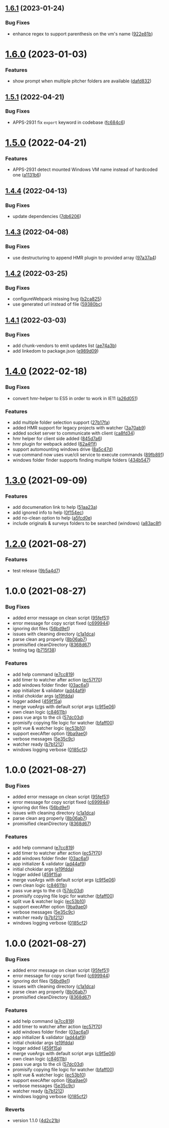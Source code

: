 ## [1.6.1](https://github.com/PitcherAG/pitcher-watcher/compare/v1.6.0...v1.6.1) (2023-01-24)


### Bug Fixes

* enhance regex to support parenthesis on the vm's name ([922e81b](https://github.com/PitcherAG/pitcher-watcher/commit/922e81b90d6ed6c51af56497599e0477af22cfea))

# [1.6.0](https://github.com/PitcherAG/pitcher-watcher/compare/v1.5.1...v1.6.0) (2023-01-03)


### Features

* show prompt when multiple pitcher folders are available ([dafd832](https://github.com/PitcherAG/pitcher-watcher/commit/dafd8328062536be7c26c909251aaa0fefa52f70))

## [1.5.1](https://github.com/PitcherAG/pitcher-watcher/compare/v1.5.0...v1.5.1) (2022-04-21)


### Bug Fixes

* APPS-2931 fix `export` keyword in codebase ([fc684c6](https://github.com/PitcherAG/pitcher-watcher/commit/fc684c6c4999c9d945165a7fcb3c802d38c7fd55))

# [1.5.0](https://github.com/PitcherAG/pitcher-watcher/compare/v1.4.4...v1.5.0) (2022-04-21)


### Features

* APPS-2931 detect mounted Windows VM name instead of hardcoded one ([a1131b6](https://github.com/PitcherAG/pitcher-watcher/commit/a1131b6539036929b56412ee58af235014bb5263))

## [1.4.4](https://github.com/PitcherAG/pitcher-watcher/compare/v1.4.3...v1.4.4) (2022-04-13)


### Bug Fixes

* update dependencies ([7db6206](https://github.com/PitcherAG/pitcher-watcher/commit/7db6206342ef24f7e5189b6ac6b399e2ebb521c8))

## [1.4.3](https://github.com/PitcherAG/pitcher-watcher/compare/v1.4.2...v1.4.3) (2022-04-08)


### Bug Fixes

* use destructuring to append HMR plugin to provided array ([97a37a4](https://github.com/PitcherAG/pitcher-watcher/commit/97a37a4ce8cb4c4ccc7531c8cc1424a0571e1043))

## [1.4.2](https://github.com/PitcherAG/pitcher-watcher/compare/v1.4.1...v1.4.2) (2022-03-25)


### Bug Fixes

* configureWebpack missing bug ([b2ca825](https://github.com/PitcherAG/pitcher-watcher/commit/b2ca825fac5e14238e85c65394984116d5715094))
* use generated url instead of file ([59380bc](https://github.com/PitcherAG/pitcher-watcher/commit/59380bcf75fff492e9c946cceab1df3c8cc56fc9))

## [1.4.1](https://github.com/PitcherAG/pitcher-watcher/compare/v1.4.0...v1.4.1) (2022-03-03)


### Bug Fixes

* add chunk-vendors to emit updates list ([ae74a3b](https://github.com/PitcherAG/pitcher-watcher/commit/ae74a3bdf9a9d77cb04990cd9dab056f8b873830))
* add linkedom to package.json ([e989d09](https://github.com/PitcherAG/pitcher-watcher/commit/e989d09475b219826d88d4b85cabca21aef5e785))

# [1.4.0](https://github.com/PitcherAG/pitcher-watcher/compare/v1.3.0...v1.4.0) (2022-02-18)


### Bug Fixes

* convert hmr-helper to ES5 in order to work in IE11 ([a26d051](https://github.com/PitcherAG/pitcher-watcher/commit/a26d051694a19a8c0b289b2b52980de8586e73d4))


### Features

* add multiple folder selection support ([27b17fa](https://github.com/PitcherAG/pitcher-watcher/commit/27b17faed89275f686c6e027259850c628f32ff6))
* added HMR support for legacy projects with watcher ([3a70ab9](https://github.com/PitcherAG/pitcher-watcher/commit/3a70ab9844248e5777f139947b7033d2b2c2c559))
* added socket server to communicate with client ([ca8fd34](https://github.com/PitcherAG/pitcher-watcher/commit/ca8fd3491f262a505c535431dd963a05d5ab4f7f))
* hmr helper for client side added ([845d7a6](https://github.com/PitcherAG/pitcher-watcher/commit/845d7a6902c7e44c837ae588fd4a30fd1b34d35d))
* hmr plugin for webpack added ([62a4f1f](https://github.com/PitcherAG/pitcher-watcher/commit/62a4f1fc3fbf098f777001cb318d4c0bb3f76115))
* support automounting windows drive ([8a5c47d](https://github.com/PitcherAG/pitcher-watcher/commit/8a5c47d1d1e3ae730464e97b3cfdd57f21c206b1))
* vue command now uses vue/cli service to execute commands ([89fb891](https://github.com/PitcherAG/pitcher-watcher/commit/89fb891fb7483e345488e0378bb7979265b97059))
* windows folder finder supports finding multiple folders ([434b547](https://github.com/PitcherAG/pitcher-watcher/commit/434b5472d8f9aead4a03845499b8776aab723356))

# [1.3.0](https://github.com/PitcherAG/pitcher-watcher/compare/v1.2.0...v1.3.0) (2021-09-09)


### Features

* add documenation link to help ([51aa23a](https://github.com/PitcherAG/pitcher-watcher/commit/51aa23a0c63cdafeedcd2ece55b71f2748d576c1))
* add ignored info to help ([0f154ec](https://github.com/PitcherAG/pitcher-watcher/commit/0f154ecb398919022de847f79b5dd04b08a8ffde))
* add no-clean option to help ([a5fcd0e](https://github.com/PitcherAG/pitcher-watcher/commit/a5fcd0e64e70c75a09c3953f6d128c26de2a0b98))
* include originals & surveys folders to be searched (windows) ([a83ac8f](https://github.com/PitcherAG/pitcher-watcher/commit/a83ac8f3b92e58d8d83985acdc95ee6614836676))

# [1.2.0](https://github.com/PitcherAG/pitcher-watcher/compare/v1.1.0...v1.2.0) (2021-08-27)


### Features

* test release ([9b5a4d7](https://github.com/PitcherAG/pitcher-watcher/commit/9b5a4d7dcdbf6c942598591cabca3fac700b6b70))

# 1.0.0 (2021-08-27)


### Bug Fixes

* added error message on clean script ([95fef51](https://github.com/PitcherAG/pitcher-watcher/commit/95fef516221a1e75c15c08489b3c4a430889edea))
* error message for copy script fixed ([c699944](https://github.com/PitcherAG/pitcher-watcher/commit/c699944ce1e5e5ca8e39605e33ae2d249fdbf549))
* ignoring dot files ([56bd9e1](https://github.com/PitcherAG/pitcher-watcher/commit/56bd9e1d0b680e594bebce3249324578ee8b26ae))
* issues with cleaning directory ([c1a1dca](https://github.com/PitcherAG/pitcher-watcher/commit/c1a1dca74de2b883d08a483530d1995725391eee))
* parse clean arg properly ([8b06ab7](https://github.com/PitcherAG/pitcher-watcher/commit/8b06ab737306dbc17b70a1106db04415f03e114a))
* promisified cleanDirectory ([8368d67](https://github.com/PitcherAG/pitcher-watcher/commit/8368d67f31c708885ce1ac73c813ec0e1d26d544))
* testing tag ([b715f38](https://github.com/PitcherAG/pitcher-watcher/commit/b715f389f9c46fe89394fdbb290f1b7fe7652a4b))


### Features

* add help command ([e7cc819](https://github.com/PitcherAG/pitcher-watcher/commit/e7cc819801e66e8470ee4f00c87f8d5f27412dd1))
* add timer to watcher after action ([ec57f70](https://github.com/PitcherAG/pitcher-watcher/commit/ec57f700a704887684001284c087f12da64790b9))
* add windows folder finder ([03ac6a1](https://github.com/PitcherAG/pitcher-watcher/commit/03ac6a11e335653ee6e1aaab8a0185bc6fb4b1e1))
* app initializer & validator ([ad44af9](https://github.com/PitcherAG/pitcher-watcher/commit/ad44af92437896d60bd5d92da1506cd655e606d7))
* initial chokidar args ([e19fdda](https://github.com/PitcherAG/pitcher-watcher/commit/e19fddade31e8571d9fcf5e1a4eae19a9d120a83))
* logger added ([459f15a](https://github.com/PitcherAG/pitcher-watcher/commit/459f15a1969a94a72d0eccd01cfdfa087c78a1c6))
* merge vueArgs with default script args ([c9f5e06](https://github.com/PitcherAG/pitcher-watcher/commit/c9f5e0667a0e9eae18addffca398ad5a4fcd0c2d))
* own clean logic ([c84611b](https://github.com/PitcherAG/pitcher-watcher/commit/c84611b1677a9458c57f2a6c1de3d150c31c7f1d))
* pass vue args to the cli ([57dc03d](https://github.com/PitcherAG/pitcher-watcher/commit/57dc03d182d51ec015733220d1262f7b391ae710))
* promisify copying file logic for watcher ([bfaff00](https://github.com/PitcherAG/pitcher-watcher/commit/bfaff003e956315127a4370285d1426b5f0e3679))
* split vue & watcher logic ([ec53b10](https://github.com/PitcherAG/pitcher-watcher/commit/ec53b102147ff583c12375bcfe13468aa0cf3039))
* support execAfter option ([9ba9ae0](https://github.com/PitcherAG/pitcher-watcher/commit/9ba9ae0cae644379ce7962680d59829dda249977))
* verbose messages ([5e35c9c](https://github.com/PitcherAG/pitcher-watcher/commit/5e35c9c39d8e6247461d13a655e21bb5f8be974b))
* watcher ready ([b7b1212](https://github.com/PitcherAG/pitcher-watcher/commit/b7b12128b6b89cfe4439c98ea76e42667a2dde9e))
* windows logging verbose ([0185cf2](https://github.com/PitcherAG/pitcher-watcher/commit/0185cf239b367f967a386625d236279b6f7520a1))

# 1.0.0 (2021-08-27)


### Bug Fixes

* added error message on clean script ([95fef51](https://github.com/PitcherAG/pitcher-watcher/commit/95fef516221a1e75c15c08489b3c4a430889edea))
* error message for copy script fixed ([c699944](https://github.com/PitcherAG/pitcher-watcher/commit/c699944ce1e5e5ca8e39605e33ae2d249fdbf549))
* ignoring dot files ([56bd9e1](https://github.com/PitcherAG/pitcher-watcher/commit/56bd9e1d0b680e594bebce3249324578ee8b26ae))
* issues with cleaning directory ([c1a1dca](https://github.com/PitcherAG/pitcher-watcher/commit/c1a1dca74de2b883d08a483530d1995725391eee))
* parse clean arg properly ([8b06ab7](https://github.com/PitcherAG/pitcher-watcher/commit/8b06ab737306dbc17b70a1106db04415f03e114a))
* promisified cleanDirectory ([8368d67](https://github.com/PitcherAG/pitcher-watcher/commit/8368d67f31c708885ce1ac73c813ec0e1d26d544))


### Features

* add help command ([e7cc819](https://github.com/PitcherAG/pitcher-watcher/commit/e7cc819801e66e8470ee4f00c87f8d5f27412dd1))
* add timer to watcher after action ([ec57f70](https://github.com/PitcherAG/pitcher-watcher/commit/ec57f700a704887684001284c087f12da64790b9))
* add windows folder finder ([03ac6a1](https://github.com/PitcherAG/pitcher-watcher/commit/03ac6a11e335653ee6e1aaab8a0185bc6fb4b1e1))
* app initializer & validator ([ad44af9](https://github.com/PitcherAG/pitcher-watcher/commit/ad44af92437896d60bd5d92da1506cd655e606d7))
* initial chokidar args ([e19fdda](https://github.com/PitcherAG/pitcher-watcher/commit/e19fddade31e8571d9fcf5e1a4eae19a9d120a83))
* logger added ([459f15a](https://github.com/PitcherAG/pitcher-watcher/commit/459f15a1969a94a72d0eccd01cfdfa087c78a1c6))
* merge vueArgs with default script args ([c9f5e06](https://github.com/PitcherAG/pitcher-watcher/commit/c9f5e0667a0e9eae18addffca398ad5a4fcd0c2d))
* own clean logic ([c84611b](https://github.com/PitcherAG/pitcher-watcher/commit/c84611b1677a9458c57f2a6c1de3d150c31c7f1d))
* pass vue args to the cli ([57dc03d](https://github.com/PitcherAG/pitcher-watcher/commit/57dc03d182d51ec015733220d1262f7b391ae710))
* promisify copying file logic for watcher ([bfaff00](https://github.com/PitcherAG/pitcher-watcher/commit/bfaff003e956315127a4370285d1426b5f0e3679))
* split vue & watcher logic ([ec53b10](https://github.com/PitcherAG/pitcher-watcher/commit/ec53b102147ff583c12375bcfe13468aa0cf3039))
* support execAfter option ([9ba9ae0](https://github.com/PitcherAG/pitcher-watcher/commit/9ba9ae0cae644379ce7962680d59829dda249977))
* verbose messages ([5e35c9c](https://github.com/PitcherAG/pitcher-watcher/commit/5e35c9c39d8e6247461d13a655e21bb5f8be974b))
* watcher ready ([b7b1212](https://github.com/PitcherAG/pitcher-watcher/commit/b7b12128b6b89cfe4439c98ea76e42667a2dde9e))
* windows logging verbose ([0185cf2](https://github.com/PitcherAG/pitcher-watcher/commit/0185cf239b367f967a386625d236279b6f7520a1))

# 1.0.0 (2021-08-27)


### Bug Fixes

* added error message on clean script ([95fef51](https://github.com/PitcherAG/pitcher-watcher/commit/95fef516221a1e75c15c08489b3c4a430889edea))
* error message for copy script fixed ([c699944](https://github.com/PitcherAG/pitcher-watcher/commit/c699944ce1e5e5ca8e39605e33ae2d249fdbf549))
* ignoring dot files ([56bd9e1](https://github.com/PitcherAG/pitcher-watcher/commit/56bd9e1d0b680e594bebce3249324578ee8b26ae))
* issues with cleaning directory ([c1a1dca](https://github.com/PitcherAG/pitcher-watcher/commit/c1a1dca74de2b883d08a483530d1995725391eee))
* parse clean arg properly ([8b06ab7](https://github.com/PitcherAG/pitcher-watcher/commit/8b06ab737306dbc17b70a1106db04415f03e114a))
* promisified cleanDirectory ([8368d67](https://github.com/PitcherAG/pitcher-watcher/commit/8368d67f31c708885ce1ac73c813ec0e1d26d544))


### Features

* add help command ([e7cc819](https://github.com/PitcherAG/pitcher-watcher/commit/e7cc819801e66e8470ee4f00c87f8d5f27412dd1))
* add timer to watcher after action ([ec57f70](https://github.com/PitcherAG/pitcher-watcher/commit/ec57f700a704887684001284c087f12da64790b9))
* add windows folder finder ([03ac6a1](https://github.com/PitcherAG/pitcher-watcher/commit/03ac6a11e335653ee6e1aaab8a0185bc6fb4b1e1))
* app initializer & validator ([ad44af9](https://github.com/PitcherAG/pitcher-watcher/commit/ad44af92437896d60bd5d92da1506cd655e606d7))
* initial chokidar args ([e19fdda](https://github.com/PitcherAG/pitcher-watcher/commit/e19fddade31e8571d9fcf5e1a4eae19a9d120a83))
* logger added ([459f15a](https://github.com/PitcherAG/pitcher-watcher/commit/459f15a1969a94a72d0eccd01cfdfa087c78a1c6))
* merge vueArgs with default script args ([c9f5e06](https://github.com/PitcherAG/pitcher-watcher/commit/c9f5e0667a0e9eae18addffca398ad5a4fcd0c2d))
* own clean logic ([c84611b](https://github.com/PitcherAG/pitcher-watcher/commit/c84611b1677a9458c57f2a6c1de3d150c31c7f1d))
* pass vue args to the cli ([57dc03d](https://github.com/PitcherAG/pitcher-watcher/commit/57dc03d182d51ec015733220d1262f7b391ae710))
* promisify copying file logic for watcher ([bfaff00](https://github.com/PitcherAG/pitcher-watcher/commit/bfaff003e956315127a4370285d1426b5f0e3679))
* split vue & watcher logic ([ec53b10](https://github.com/PitcherAG/pitcher-watcher/commit/ec53b102147ff583c12375bcfe13468aa0cf3039))
* support execAfter option ([9ba9ae0](https://github.com/PitcherAG/pitcher-watcher/commit/9ba9ae0cae644379ce7962680d59829dda249977))
* verbose messages ([5e35c9c](https://github.com/PitcherAG/pitcher-watcher/commit/5e35c9c39d8e6247461d13a655e21bb5f8be974b))
* watcher ready ([b7b1212](https://github.com/PitcherAG/pitcher-watcher/commit/b7b12128b6b89cfe4439c98ea76e42667a2dde9e))
* windows logging verbose ([0185cf2](https://github.com/PitcherAG/pitcher-watcher/commit/0185cf239b367f967a386625d236279b6f7520a1))


### Reverts

* version 1.1.0 ([4d2c21b](https://github.com/PitcherAG/pitcher-watcher/commit/4d2c21b1a8fc17a2d4bc387973736e50de4fab79))
